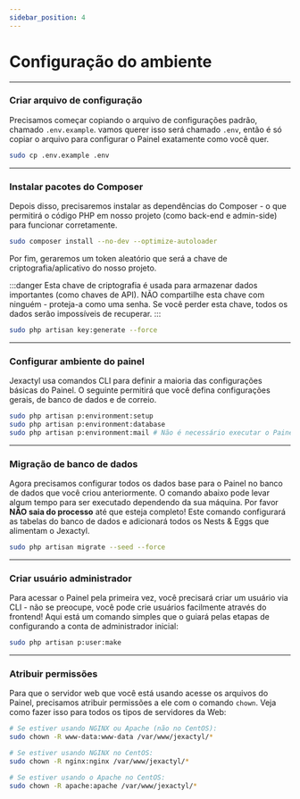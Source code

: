 ```yaml
---
sidebar_position: 4
---
```

# Configuração do ambiente

***

### Criar arquivo de configuração
Precisamos começar copiando o arquivo de configurações padrão, chamado `.env.example`. vamos querer
isso será chamado `.env`, então é só copiar o arquivo para configurar o Painel
exatamente como você quer.

```bash
sudo cp .env.example .env
```

***

### Instalar pacotes do Composer
Depois disso, precisaremos instalar as dependências do Composer - o que permitirá o código PHP em nosso projeto
(como back-end e admin-side) para funcionar corretamente.

```bash
sudo composer install --no-dev --optimize-autoloader
```

Por fim, geraremos um token aleatório que será a chave de criptografia/aplicativo do nosso projeto.

:::danger
Esta chave de criptografia é usada para armazenar dados importantes (como chaves de API).
NÃO compartilhe esta chave com ninguém - proteja-a como uma senha.
Se você perder esta chave, todos os dados serão impossíveis de recuperar.
:::

```bash
sudo php artisan key:generate --force
```

***

### Configurar ambiente do painel
Jexactyl usa comandos CLI para definir a maioria das configurações básicas do Painel.
O seguinte permitirá que você defina configurações gerais, de banco de dados e de correio.

```bash
sudo php artisan p:environment:setup
sudo php artisan p:environment:database
sudo php artisan p:environment:mail # Não é necessário executar o Painel.
```

***

### Migração de banco de dados
Agora precisamos configurar todos os dados base para o Painel no banco de dados que você criou anteriormente. O comando abaixo pode levar algum tempo para ser executado dependendo da sua máquina. Por favor **NÃO saia do processo** até que esteja completo! Este comando configurará as tabelas do banco de dados e adicionará todos os Nests & Eggs que alimentam o Jexactyl.

```bash
sudo php artisan migrate --seed --force
```

***

### Criar usuário administrador
Para acessar o Painel pela primeira vez, você precisará criar um usuário via CLI - não se preocupe, você pode
crie usuários facilmente através do frontend! Aqui está um comando simples que o guiará pelas etapas de
configurando a conta de administrador inicial:
```bash
sudo php artisan p:user:make
```

***

### Atribuir permissões
Para que o servidor web que você está usando acesse os arquivos do Painel, precisamos atribuir permissões a ele
com o comando `chown`. Veja como fazer isso para todos os tipos de servidores da Web:

```bash
# Se estiver usando NGINX ou Apache (não no CentOS):
sudo chown -R www-data:www-data /var/www/jexactyl/*

# Se estiver usando NGINX no CentOS:
sudo chown -R nginx:nginx /var/www/jexactyl/*

# Se estiver usando o Apache no CentOS:
sudo chown -R apache:apache /var/www/jexactyl/*
```
